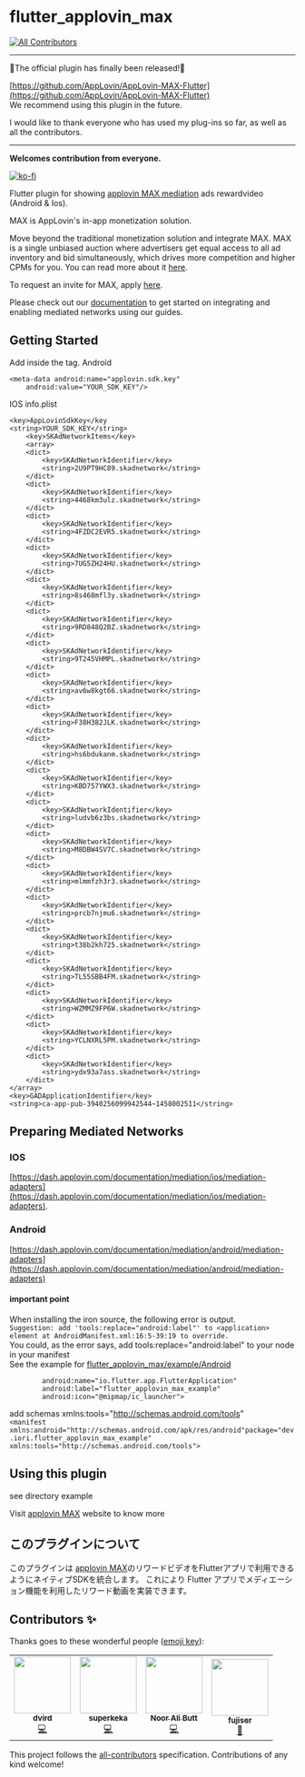 # flutter_applovin_max
<!-- ALL-CONTRIBUTORS-BADGE:START - Do not remove or modify this section -->
[![All Contributors](https://img.shields.io/badge/all_contributors-4-orange.svg?style=flat-square)](#contributors-)
<!-- ALL-CONTRIBUTORS-BADGE:END -->

---

🎉The official plugin has finally been released!🎉

[https://github.com/AppLovin/AppLovin-MAX-Flutter](https://github.com/AppLovin/AppLovin-MAX-Flutter)  
We recommend using this plugin in the future.

I would like to thank everyone who has used my plug-ins so far, as well as all the contributors.

---

   <b>Welcomes contribution from everyone.</b>  

[![ko-fi](https://ko-fi.com/img/githubbutton_sm.svg)](https://ko-fi.com/ioridev)  

Flutter plugin for showing [applovin MAX  mediation](https://www.applovin.com/max/) ads rewardvideo (Android & Ios).

MAX is AppLovin's in-app monetization solution.

Move beyond the traditional monetization solution and integrate MAX. MAX is a single unbiased auction where advertisers get equal access to all ad inventory and bid simultaneously, which drives more competition and higher CPMs for you. You can read more about it [here](https://www.applovin.com/max-header-bidding).

To request an invite for MAX, apply [here](https://try.applovin.com/applovin-max-application).

Please check out our [documentation](https://dash.applovin.com/documentation/mediation/ios/getting-started) to get started on integrating and enabling mediated networks using our guides.  

## Getting Started

Add inside the <application> tag. 
Android
```
<meta-data android:name="applovin.sdk.key"
    android:value="YOUR_SDK_KEY"/>
```
IOS info.plist
```
<key>AppLovinSdkKey</key
<string>YOUR_SDK_KEY</string>
	<key>SKAdNetworkItems</key>
	<array>
    <dict>
        <key>SKAdNetworkIdentifier</key>
        <string>2U9PT9HC89.skadnetwork</string>
    </dict>
    <dict>
        <key>SKAdNetworkIdentifier</key>
        <string>4468km3ulz.skadnetwork</string>
    </dict>
    <dict>
        <key>SKAdNetworkIdentifier</key>
        <string>4FZDC2EVR5.skadnetwork</string>
    </dict>
    <dict>
        <key>SKAdNetworkIdentifier</key>
        <string>7UG5ZH24HU.skadnetwork</string>
    </dict>
    <dict>
        <key>SKAdNetworkIdentifier</key>
        <string>8s468mfl3y.skadnetwork</string>
    </dict>
    <dict>
        <key>SKAdNetworkIdentifier</key>
        <string>9RD848Q2BZ.skadnetwork</string>
    </dict>
    <dict>
        <key>SKAdNetworkIdentifier</key>
        <string>9T245VHMPL.skadnetwork</string>
    </dict>
    <dict>
        <key>SKAdNetworkIdentifier</key>
        <string>av6w8kgt66.skadnetwork</string>
    </dict>
    <dict>
        <key>SKAdNetworkIdentifier</key>
        <string>F38H382JLK.skadnetwork</string>
    </dict>
    <dict>
        <key>SKAdNetworkIdentifier</key>
        <string>hs6bdukanm.skadnetwork</string>
    </dict>
    <dict>
        <key>SKAdNetworkIdentifier</key>
        <string>KBD757YWX3.skadnetwork</string>
    </dict>
    <dict>
        <key>SKAdNetworkIdentifier</key>
        <string>ludvb6z3bs.skadnetwork</string>
    </dict>
    <dict>
        <key>SKAdNetworkIdentifier</key>
        <string>M8DBW4SV7C.skadnetwork</string>
    </dict>
    <dict>
        <key>SKAdNetworkIdentifier</key>
        <string>mlmmfzh3r3.skadnetwork</string>
    </dict>
    <dict>
        <key>SKAdNetworkIdentifier</key>
        <string>prcb7njmu6.skadnetwork</string>
    </dict>
    <dict>
        <key>SKAdNetworkIdentifier</key>
        <string>t38b2kh725.skadnetwork</string>
    </dict>
    <dict>
        <key>SKAdNetworkIdentifier</key>
        <string>TL55SBB4FM.skadnetwork</string>
    </dict>
    <dict>
        <key>SKAdNetworkIdentifier</key>
        <string>WZMMZ9FP6W.skadnetwork</string>
    </dict>
    <dict>
        <key>SKAdNetworkIdentifier</key>
        <string>YCLNXRL5PM.skadnetwork</string>
    </dict>
    <dict>
        <key>SKAdNetworkIdentifier</key>
        <string>ydx93a7ass.skadnetwork</string>
    </dict>
</array>
<key>GADApplicationIdentifier</key>
<string>ca-app-pub-3940256099942544~1458002511</string>
```
## Preparing Mediated Networks  
### IOS
[https://dash.applovin.com/documentation/mediation/ios/mediation-adapters](https://dash.applovin.com/documentation/mediation/ios/mediation-adapters).

### Android
[https://dash.applovin.com/documentation/mediation/android/mediation-adapters](https://dash.applovin.com/documentation/mediation/android/mediation-adapters)  
#### important point  
When installing the iron source, the following error is output.  
`Suggestion: add 'tools:replace="android:label"' to <application> element at AndroidManifest.xml:16:5-39:19 to override.`  
You could, as the error says, add tools:replace="android:label" to your <application> node in your manifest  
See the example for [flutter_applovin_max/example/Android](https://github.com/ioridev/flutter_applovin_max/blob/main/example/android/app/src/main/AndroidManifest.xml)  
``` <application tools:replace="android:label"
        android:name="io.flutter.app.FlutterApplication"
        android:label="flutter_applovin_max_example"
        android:icon="@mipmap/ic_launcher">
```  
add schemas xmlns:tools="http://schemas.android.com/tools"  
`<manifest xmlns:android="http://schemas.android.com/apk/res/android"package="dev.iori.flutter_applovin_max_example" xmlns:tools="http://schemas.android.com/tools">`  


## Using this plugin
see directory example 

Visit [applovin MAX](https://www.applovin.com/max/) website to know more 

## このプラグインについて  
このプラグインは [applovin MAX](https://www.applovin.com/max/)のリワードビデオをFlutterアプリで利用できるようにネイティブSDKを統合します。
これにより Flutter アプリでメディエーション機能を利用したリワード動画を実装できます。

## Contributors ✨

Thanks goes to these wonderful people ([emoji key](https://allcontributors.org/docs/en/emoji-key)):

<!-- ALL-CONTRIBUTORS-LIST:START - Do not remove or modify this section -->
<!-- prettier-ignore-start -->
<!-- markdownlint-disable -->
<table>
  <tr>
    <td align="center"><a href="https://github.com/dvird"><img src="https://avatars.githubusercontent.com/u/42498461?v=4?s=100" width="100px;" alt=""/><br /><sub><b>dvird</b></sub></a><br /><a href="https://github.com/ioridev/flutter_applovin_max/commits?author=dvird" title="Code">💻</a></td>
    <td align="center"><a href="https://github.com/superkeka"><img src="https://avatars.githubusercontent.com/u/55901716?v=4?s=100" width="100px;" alt=""/><br /><sub><b>superkeka</b></sub></a><br /><a href="https://github.com/ioridev/flutter_applovin_max/commits?author=superkeka" title="Code">💻</a></td>
    <td align="center"><a href="http://nooralibutt.com/"><img src="https://avatars.githubusercontent.com/u/6607146?v=4?s=100" width="100px;" alt=""/><br /><sub><b>Noor Ali Butt</b></sub></a><br /><a href="https://github.com/ioridev/flutter_applovin_max/commits?author=nooralibutt" title="Code">💻</a></td>
    <td align="center"><a href="https://github.com/fujiser"><img src="https://avatars.githubusercontent.com/u/51233223?v=4?s=100" width="100px;" alt=""/><br /><sub><b>fujiser</b></sub></a><br /><a href="#question-fujiser" title="Answering Questions">💬</a></td>
  </tr>
</table>

<!-- markdownlint-restore -->
<!-- prettier-ignore-end -->

<!-- ALL-CONTRIBUTORS-LIST:END -->

This project follows the [all-contributors](https://github.com/all-contributors/all-contributors) specification. Contributions of any kind welcome!
